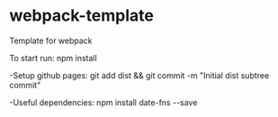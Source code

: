 # webpack-template

Template for webpack

To start run:
npm install

-Setup github pages:
git add dist && git commit -m "Initial dist subtree commit"

-Useful dependencies:
npm install date-fns --save
